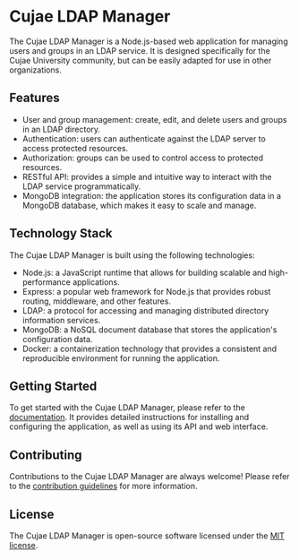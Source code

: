 # Cujae LDAP Manager

The Cujae LDAP Manager is a Node.js-based web application for managing users and groups in an LDAP service. It is designed specifically for the Cujae University community, but can be easily adapted for use in other organizations.

## Features

- User and group management: create, edit, and delete users and groups in an LDAP directory.
- Authentication: users can authenticate against the LDAP server to access protected resources.
- Authorization: groups can be used to control access to protected resources.
- RESTful API: provides a simple and intuitive way to interact with the LDAP service programmatically.
- MongoDB integration: the application stores its configuration data in a MongoDB database, which makes it easy to scale and manage.

## Technology Stack

The Cujae LDAP Manager is built using the following technologies:

- Node.js: a JavaScript runtime that allows for building scalable and high-performance applications.
- Express: a popular web framework for Node.js that provides robust routing, middleware, and other features.
- LDAP: a protocol for accessing and managing distributed directory information services.
- MongoDB: a NoSQL document database that stores the application's configuration data.
- Docker: a containerization technology that provides a consistent and reproducible environment for running the application.

## Getting Started

To get started with the Cujae LDAP Manager, please refer to the [documentation](https://github.com/your/repo/wiki). It provides detailed instructions for installing and configuring the application, as well as using its API and web interface.

## Contributing

Contributions to the Cujae LDAP Manager are always welcome! Please refer to the [contribution guidelines](https://github.com/your/repo/blob/main/CONTRIBUTING.md) for more information.

## License

The Cujae LDAP Manager is open-source software licensed under the [MIT license](https://opensource.org/licenses/MIT).

